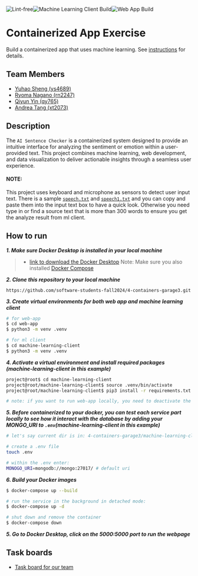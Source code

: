![Lint-free](https://github.com/nyu-software-engineering/containerized-app-exercise/actions/workflows/lint.yml/badge.svg)![Machine Learning Client Build](https://github.com/<YOUR_USERNAME>/<YOUR_REPOSITORY>/actions/workflows/ml-client.yml/badge.svg)![Web App Build](https://github.com/<YOUR_USERNAME>/<YOUR_REPOSITORY>/actions/workflows/web-app.yml/badge.svg)

# Containerized App Exercise

Build a containerized app that uses machine learning. See [instructions](./instructions.md) for details.


## Team Members

- [Yuhao Sheng (ys4689)](https://github.com/imyhalex)
- [Ryoma Nagano (rn2247)](https://github.com/RYOMA-NAGANO)
- [Qiyun Yin (qy765)](https://github.com/Bryccce)
- [Andrea Tang (xt2073)](https://github.com/AndreaTang123)

## Description

The `AI Sentence Checker` is a containerized system designed to provide an intuitive interface for analyzing the sentiment or emotion within a user-provided text. This project combines machine learning, web development, and data visualization to deliver actionable insights through a seamless user experience.

#### NOTE:
This project uses keyboard and microphone as sensors to detect user input text. There is a sample [`speech.txt`](https://github.com/software-students-fall2024/4-containers-garage3/blob/main/speech1.txt) and [`speech1.txt`](https://github.com/software-students-fall2024/4-containers-garage3/blob/main/speech.txt) and you can copy and paste them into the input text box to have a quick look. Otherwise you need type in or find a source text that is more than 300 words to ensure you get the analyze result from ml client.

## How to run

___1. Make sure Docker Desktop is installed in your local machine___
> - [link to download the Docker Desktop](https://www.docker.com/products/docker-desktop/)
Note: Make sure you also installed [Docker Compose](https://docs.docker.com/compose/)

___2. Clone this repository to your local machine___
```text
https://github.com/software-students-fall2024/4-containers-garage3.git
```

___3. Create virtual environments for both web app and machine learning client___
```bash
# for web-app
$ cd web-app
$ python3 -m venv .venv

# for ml client
$ cd machine-learning-client
$ python3 -m venv .venv
```
___4. Activate a virtual environment and install required packages (machine-learning-client in this example)___
```bash
project@root$ cd machine-learning-client
project@root/machine-learning-client$ source .venv/bin/activate
project@root/machine-learning-client$ pip3 install -r requirements.txt

# note: if you want to run web-app locally, you need to deactivate the ml's virtual environment first and do the aforementioned step again
```
___5. Before containerized to your docker, you can test each service part locally to see how it interact with the database by adding your MONGO_URI to `.env`(machine-learning-client in this example)___
```bash
# let's say current dir is in: 4-containers-garage3/machine-learning-client

# create a .env file
touch .env

# within the .env enter:
MONOGO_URI=mongodb://mongo:27017/ # default uri
```

___6. Build your Docker images___
```bash
$ docker-compose up --build

# run the service in the background in detached mode:
$ docker-compose up -d

# shut down and remove the container
$ docker-compose down
```
___5. Go to Docker Desktop, click on the 5000:5000 port to run the webpage___

## Task boards
- [Task board for our team](https://github.com/orgs/software-students-fall2024/projects/96)
